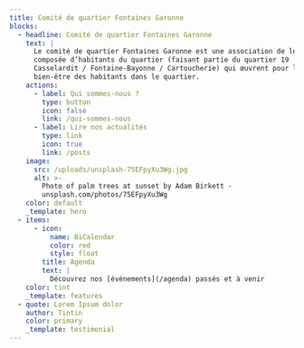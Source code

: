 ```yaml
---
title: Comité de quartier Fontaines Garonne
blocks:
  - headline: Comité de quartier Fontaines Garonne
    text: |
      Le comité de quartier Fontaines Garonne est une association de loi 1901
      composée d’habitants du quartier (faisant partie du quartier 19
      Casselardit / Fontaine-Bayonne / Cartoucherie) qui œuvrent pour le
      bien-être des habitants dans le quartier.
    actions:
      - label: Qui sommes-nous ?
        type: button
        icon: false
        link: /qui-sommes-nous
      - label: Lire nos actualités
        type: link
        icon: true
        link: /posts
    image:
      src: /uploads/unsplash-75EFpyXu3Wg.jpg
      alt: >-
        Photo of palm trees at sunset by Adam Birkett -
        unsplash.com/photos/75EFpyXu3Wg
    color: default
    _template: hero
  - items:
      - icon:
          name: BiCalendar
          color: red
          style: float
        title: Agenda
        text: |
          Découvrez nos [événements](/agenda) passés et à venir
    color: tint
    _template: features
  - quote: Lorem Ipsum dolor
    author: Tintin
    color: primary
    _template: testimonial
---
```


